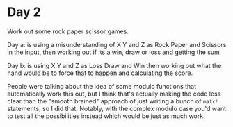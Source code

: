 # Day 2

Work out some rock paper scissor games.

Day a: is using a misunderstanding of X Y and Z as Rock Paper and Scissors
in the input, then working out if its a win, draw or loss and getting the sum

Day b: is using X Y and Z as Loss Draw and Win then working out what the hand
would be to force that to happen and calculating the score.

People were talking about the idea of some modulo functions that automatically
work this out, but I think that's actually making the code less clear than the
"smooth brained" approach of just writing a bunch of `match` statements, so I
did that. Notably, with the complex modulo case you'd want to test all the
possibilities instead which would be just as much work.
